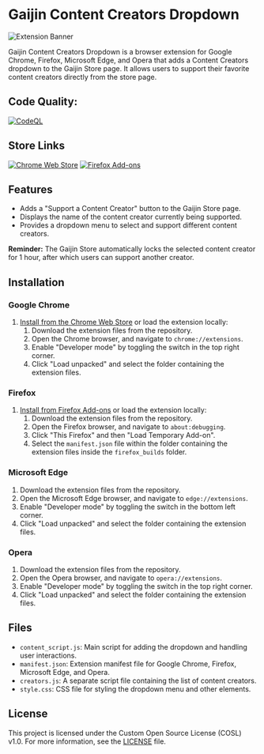 # Gaijin Content Creators Dropdown

![Extension Banner](IMAGE_URL)

Gaijin Content Creators Dropdown is a browser extension for Google Chrome, Firefox, Microsoft Edge, and Opera that adds a Content Creators dropdown to the Gaijin Store page. It allows users to support their favorite content creators directly from the store page.

## Code Quality:
[![CodeQL](https://github.com/cyberofficial/Gaijin-Creators-Extension/actions/workflows/codeql.yml/badge.svg)](https://github.com/cyberofficial/Gaijin-Creators-Extension/actions/workflows/codeql.yml)

## Store Links
[![Chrome Web Store](https://img.shields.io/chrome-web-store/v/gpogdmpopibagcdlgbomfbbnjjfmmmnf.svg?label=Chrome%20Web%20Store&style=for-the-badge)](https://chrome.google.com/webstore/detail/gaijin-content-creators-d/gpogdmpopibagcdlgbomfbbnjjfmmmnf?hl=en&authuser=0) [![Firefox Add-ons](https://img.shields.io/amo/v/gaijin-cc-store-button.svg?label=Firefox%20Add-ons&style=for-the-badge)](https://addons.mozilla.org/en-US/firefox/addon/gaijin-cc-store-button/)

## Features

- Adds a "Support a Content Creator" button to the Gaijin Store page.
- Displays the name of the content creator currently being supported.
- Provides a dropdown menu to select and support different content creators.

**Reminder:** The Gaijin Store automatically locks the selected content creator for 1 hour, after which users can support another creator.

## Installation

### Google Chrome

1. [Install from the Chrome Web Store](https://chrome.google.com/webstore/detail/gaijin-content-creators-d/gpogdmpopibagcdlgbomfbbnjjfmmmnf?hl=en&authuser=0) or load the extension locally:
    1. Download the extension files from the repository.
    2. Open the Chrome browser, and navigate to `chrome://extensions`.
    3. Enable "Developer mode" by toggling the switch in the top right corner.
    4. Click "Load unpacked" and select the folder containing the extension files.

### Firefox

1. [Install from Firefox Add-ons](https://addons.mozilla.org/en-US/firefox/addon/gaijin-cc-store-button/) or load the extension locally:
    1. Download the extension files from the repository.
    2. Open the Firefox browser, and navigate to `about:debugging`.
    3. Click "This Firefox" and then "Load Temporary Add-on".
    4. Select the `manifest.json` file within the folder containing the extension files inside the `firefox_builds` folder.

### Microsoft Edge

1. Download the extension files from the repository.
2. Open the Microsoft Edge browser, and navigate to `edge://extensions`.
3. Enable "Developer mode" by toggling the switch in the bottom left corner.
4. Click "Load unpacked" and select the folder containing the extension files.

### Opera

1. Download the extension files from the repository.
2. Open the Opera browser, and navigate to `opera://extensions`.
3. Enable "Developer mode" by toggling the switch in the top right corner.
4. Click "Load unpacked" and select the folder containing the extension files.

## Files

- `content_script.js`: Main script for adding the dropdown and handling user interactions.
- `manifest.json`: Extension manifest file for Google Chrome, Firefox, Microsoft Edge, and Opera.
- `creators.js`: A separate script file containing the list of content creators.
- `style.css`: CSS file for styling the dropdown menu and other elements.

## License

This project is licensed under the Custom Open Source License (COSL) v1.0. For more information, see the [LICENSE](LICENSE.md) file.
